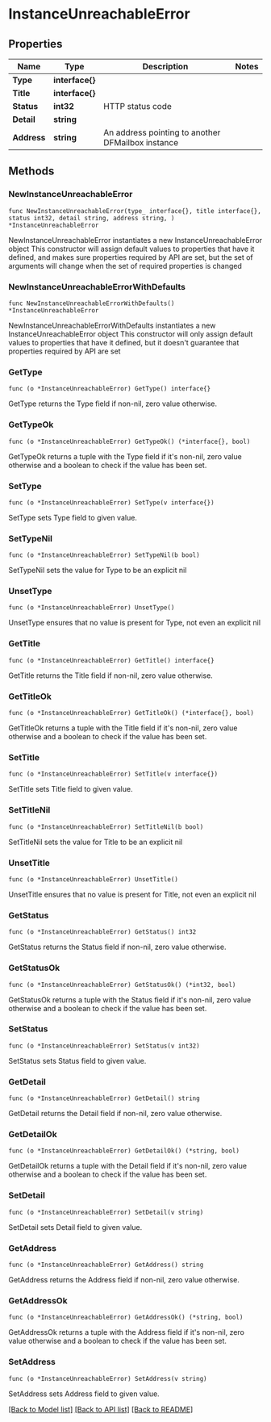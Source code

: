 # InstanceUnreachableError

## Properties

Name | Type | Description | Notes
------------ | ------------- | ------------- | -------------
**Type** | **interface{}** |  | 
**Title** | **interface{}** |  | 
**Status** | **int32** | HTTP status code | 
**Detail** | **string** |  | 
**Address** | **string** | An address pointing to another DFMailbox instance | 

## Methods

### NewInstanceUnreachableError

`func NewInstanceUnreachableError(type_ interface{}, title interface{}, status int32, detail string, address string, ) *InstanceUnreachableError`

NewInstanceUnreachableError instantiates a new InstanceUnreachableError object
This constructor will assign default values to properties that have it defined,
and makes sure properties required by API are set, but the set of arguments
will change when the set of required properties is changed

### NewInstanceUnreachableErrorWithDefaults

`func NewInstanceUnreachableErrorWithDefaults() *InstanceUnreachableError`

NewInstanceUnreachableErrorWithDefaults instantiates a new InstanceUnreachableError object
This constructor will only assign default values to properties that have it defined,
but it doesn't guarantee that properties required by API are set

### GetType

`func (o *InstanceUnreachableError) GetType() interface{}`

GetType returns the Type field if non-nil, zero value otherwise.

### GetTypeOk

`func (o *InstanceUnreachableError) GetTypeOk() (*interface{}, bool)`

GetTypeOk returns a tuple with the Type field if it's non-nil, zero value otherwise
and a boolean to check if the value has been set.

### SetType

`func (o *InstanceUnreachableError) SetType(v interface{})`

SetType sets Type field to given value.


### SetTypeNil

`func (o *InstanceUnreachableError) SetTypeNil(b bool)`

 SetTypeNil sets the value for Type to be an explicit nil

### UnsetType
`func (o *InstanceUnreachableError) UnsetType()`

UnsetType ensures that no value is present for Type, not even an explicit nil
### GetTitle

`func (o *InstanceUnreachableError) GetTitle() interface{}`

GetTitle returns the Title field if non-nil, zero value otherwise.

### GetTitleOk

`func (o *InstanceUnreachableError) GetTitleOk() (*interface{}, bool)`

GetTitleOk returns a tuple with the Title field if it's non-nil, zero value otherwise
and a boolean to check if the value has been set.

### SetTitle

`func (o *InstanceUnreachableError) SetTitle(v interface{})`

SetTitle sets Title field to given value.


### SetTitleNil

`func (o *InstanceUnreachableError) SetTitleNil(b bool)`

 SetTitleNil sets the value for Title to be an explicit nil

### UnsetTitle
`func (o *InstanceUnreachableError) UnsetTitle()`

UnsetTitle ensures that no value is present for Title, not even an explicit nil
### GetStatus

`func (o *InstanceUnreachableError) GetStatus() int32`

GetStatus returns the Status field if non-nil, zero value otherwise.

### GetStatusOk

`func (o *InstanceUnreachableError) GetStatusOk() (*int32, bool)`

GetStatusOk returns a tuple with the Status field if it's non-nil, zero value otherwise
and a boolean to check if the value has been set.

### SetStatus

`func (o *InstanceUnreachableError) SetStatus(v int32)`

SetStatus sets Status field to given value.


### GetDetail

`func (o *InstanceUnreachableError) GetDetail() string`

GetDetail returns the Detail field if non-nil, zero value otherwise.

### GetDetailOk

`func (o *InstanceUnreachableError) GetDetailOk() (*string, bool)`

GetDetailOk returns a tuple with the Detail field if it's non-nil, zero value otherwise
and a boolean to check if the value has been set.

### SetDetail

`func (o *InstanceUnreachableError) SetDetail(v string)`

SetDetail sets Detail field to given value.


### GetAddress

`func (o *InstanceUnreachableError) GetAddress() string`

GetAddress returns the Address field if non-nil, zero value otherwise.

### GetAddressOk

`func (o *InstanceUnreachableError) GetAddressOk() (*string, bool)`

GetAddressOk returns a tuple with the Address field if it's non-nil, zero value otherwise
and a boolean to check if the value has been set.

### SetAddress

`func (o *InstanceUnreachableError) SetAddress(v string)`

SetAddress sets Address field to given value.



[[Back to Model list]](../README.md#documentation-for-models) [[Back to API list]](../README.md#documentation-for-api-endpoints) [[Back to README]](../README.md)


